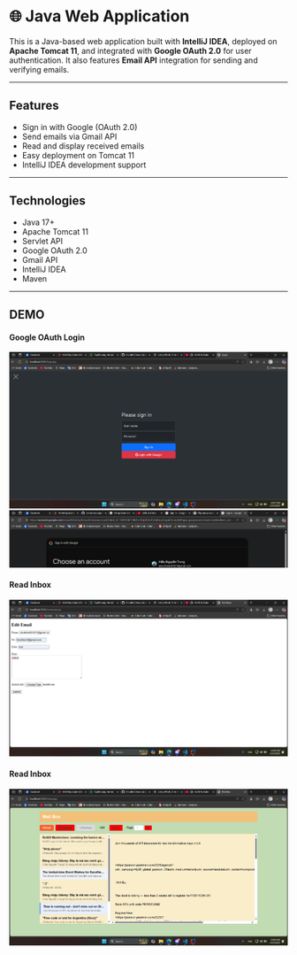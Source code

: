 # 🌐 Java Web Application

This is a Java-based web application built with **IntelliJ IDEA**, deployed on **Apache Tomcat 11**, and integrated with **Google OAuth 2.0** for user authentication. It also features **Email API** integration for sending and verifying emails.

---

## Features

- Sign in with Google (OAuth 2.0)
- Send emails via Gmail API
- Read and display received emails
- Easy deployment on Tomcat 11
- IntelliJ IDEA development support

---

## Technologies

- Java 17+
- Apache Tomcat 11
- Servlet API
- Google OAuth 2.0
- Gmail API
- IntelliJ IDEA
- Maven

---

## DEMO
#### Google OAuth Login

![image](./images/login.png)
![alt text](./images/image.png)

#### Read Inbox

![image](./images/compose.png)

#### Read Inbox

![image](./images/mailbox.png)
